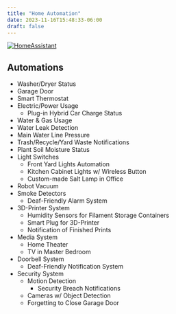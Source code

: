 ```yaml
---
title: "Home Automation"
date: 2023-11-16T15:48:33-06:00
draft: false
---
```


[![HomeAssistant](/images/home-automation/banner.webp)](/images/home-automation/banner.webp)

## Automations

* Washer/Dryer Status
* Garage Door
* Smart Thermostat
* Electric/Power Usage
    * Plug-in Hybrid Car Charge Status
* Water & Gas Usage
* Water Leak Detection
* Main Water Line Pressure
* Trash/Recycle/Yard Waste Notifications
* Plant Soil Moisture Status
* Light Switches
    * Front Yard Lights Automation
    * Kitchen Cabinet Lights w/ Wireless Button
    * Custom-made Salt Lamp in Office
* Robot Vacuum
* Smoke Detectors
    * Deaf-Friendly Alarm System
* 3D-Printer System
    * Humidity Sensors for Filament Storage Containers
    * Smart Plug for 3D-Printer
    * Notification of Finished Prints
* Media System
    * Home Theater
    * TV in Master Bedroom
* Doorbell System
    * Deaf-Friendly Notification System
* Security System
    * Motion Detection
        * Security Breach Notifications
    * Cameras w/ Object Detection
    * Forgetting to Close Garage Door
